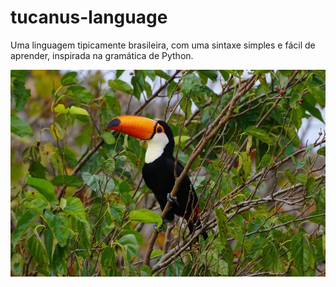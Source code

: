 # tucanus-language

Uma linguagem tipicamente brasileira, com uma sintaxe simples e fácil de aprender, inspirada na gramática de Python.

![Tucanuçu](img/tucanucu-ramphastos-toco-.webp)
